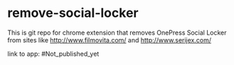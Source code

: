 # remove-social-locker

This is git repo for chrome extension that removes OnePress Social Locker from sites like http://www.filmovita.com/ and http://www.serijex.com/

link to app: #Not_published_yet
